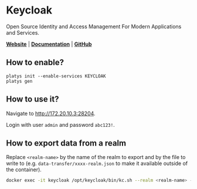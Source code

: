 # Keycloak

Open Source Identity and Access Management For Modern Applications and Services.

**[Website](https://www.keycloak.org/)** | **[Documentation](https://www.keycloak.org/documentation)** | **[GitHub](https://github.com/keycloak/keycloak)**

## How to enable?

```
platys init --enable-services KEYCLOAK
platys gen
```

## How to use it?

Navigate to <http://172.20.10.3:28204>.

Login with user `admin` and password `abc123!`.

## How to export data from a realm

Replace `<realm-name>` by the name of the realm to export and <filename> by the file to write to (e.g. `data-transfer/xxxx-realm.json` to make it available outside of the container).

```bash
docker exec -it keycloak /opt/keycloak/bin/kc.sh --realm <realm-name> --file <filename>
```

